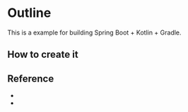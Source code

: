 # Outline

This is a example for building Spring Boot + Kotlin + Gradle.

## How to create it



## Reference

- []()
- []()
